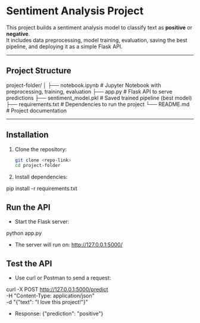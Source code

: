 # Sentiment Analysis Project

This project builds a sentiment analysis model to classify text as **positive** or **negative**.  
It includes data preprocessing, model training, evaluation, saving the best pipeline, and deploying it as a simple Flask API.

---

## Project Structure
project-folder/
│
├── notebook.ipynb          # Jupyter Notebook with preprocessing, training, evaluation
├── app.py                  # Flask API to serve predictions
├── sentiment_model.pkl     # Saved trained pipeline (best model)
├── requirements.txt        # Dependencies to run the project
└── README.md               # Project documentation

---

## Installation

1. Clone the repository:
   ```bash
   git clone <repo-link>
   cd project-folder


2) Install dependencies:

pip install -r requirements.txt

## Run the API

* Start the Flask server:

python app.py

* The server will run on:
http://127.0.0.1:5000/

## Test the API

* Use curl or Postman to send a request:

curl -X POST http://127.0.0.1:5000/predict \
-H "Content-Type: application/json" \
-d "{\"text\": \"I love this project!\"}"


* Response:
{"prediction": "positive"}



